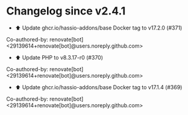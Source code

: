 # Changelog since v2.4.1
- ⬆️ Update ghcr.io/hassio-addons/base Docker tag to v17.2.0 (#371)

Co-authored-by: renovate[bot] <29139614+renovate[bot]@users.noreply.github.com> 
- ⬆️ Update PHP to v8.3.17-r0 (#370)

Co-authored-by: renovate[bot] <29139614+renovate[bot]@users.noreply.github.com> 
- ⬆️ Update ghcr.io/hassio-addons/base Docker tag to v17.1.4 (#369)

Co-authored-by: renovate[bot] <29139614+renovate[bot]@users.noreply.github.com> 
